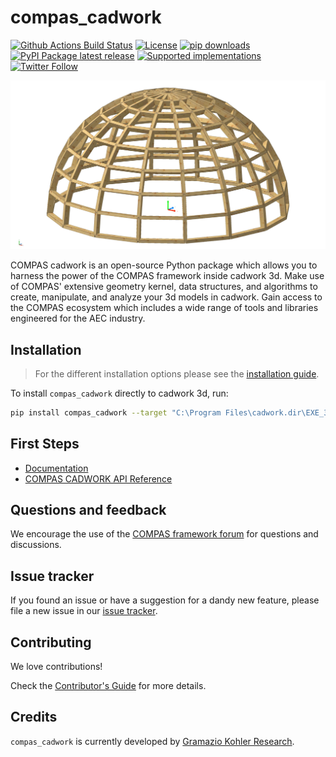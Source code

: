 # compas_cadwork

[![Github Actions Build Status](https://github.com/gramaziokohler/compas_cadwork/workflows/build/badge.svg)](https://github.com/gramaziokohler/compas_cadwork/actions)
[![License](https://img.shields.io/github/license/gramaziokohler/compas_cadwork.svg)](https://pypi.python.org/pypi/compas_cadwork)
[![pip downloads](https://img.shields.io/pypi/dm/compas_cadwork)](https://pypi.python.org/project/compas_cadwork)
[![PyPI Package latest release](https://img.shields.io/pypi/v/compas_cadwork.svg)](https://pypi.python.org/pypi/compas_cadwork)
[![Supported implementations](https://img.shields.io/pypi/implementation/compas_cadwork.svg)](https://pypi.python.org/pypi/compas_cadwork)
[![Twitter Follow](https://img.shields.io/twitter/follow/compas_dev?style=social)](https://twitter.com/compas_dev)

![COMPAS Cadwork](https://raw.githubusercontent.com/gramaziokohler/compas_cadwork/main/compas_cadwork.jpg)

COMPAS cadwork is an open-source Python package which allows you to harness the power of the COMPAS framework inside cadwork 3d.
Make use of COMPAS' extensive geometry kernel, data structures, and algorithms to create, manipulate, and analyze your 3d models in cadwork.
Gain access to the COMPAS ecosystem which includes a wide range of tools and libraries engineered for the AEC industry.

## Installation

> For the different installation options please see the [installation guide](https://gramaziokohler.github.io/compas_cadwork/latest/installation.html).

To install `compas_cadwork` directly to cadwork 3d, run:

```bash
pip install compas_cadwork --target "C:\Program Files\cadwork.dir\EXE_30\Pclib.x64\python310\site-packages" --upgrade
```

## First Steps

* [Documentation](https://gramaziokohler.github.io/compas_cadwork/)
* [COMPAS CADWORK API Reference](https://gramaziokohler.github.io/compas_cadwork/latest/api.html)

## Questions and feedback

We encourage the use of the [COMPAS framework forum](https://forum.compas-framework.org/)
for questions and discussions.

## Issue tracker

If you found an issue or have a suggestion for a dandy new feature, please file a new issue in our [issue tracker](https://github.com/gramaziokohler/compas_cadwork/issues).

## Contributing

We love contributions!

Check the [Contributor's Guide](https://compas.dev/compas/latest/devguide/)
for more details.

## Credits

`compas_cadwork` is currently developed by [Gramazio Kohler Research](https://gramaziokohler.arch.ethz.ch/). 

